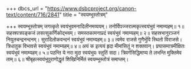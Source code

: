 +++
dbcs_url = "https://www.dsbcproject.org/canon-text/content/716/2841"
title = "स्वयम्भूस्तोत्रम्"

+++
स्वयम्भूस्तोत्रम्
जगत्कृते स्वयंभुवमनादिलीनमव्ययम्। 
तनोर्विपज्जरात्मकृत्स्वयंभुवं नमाम्यहम्॥ १॥
सहस्रपत्रपङ्कजं लसत्सुकर्णिकोद्भवम्। 
समस्तकामनाप्रदं स्वयंभुवं नमाम्यहम्॥ २॥
सहस्रभानुरञ्जनं नियुतचन्द्रनन्दनम्। 
सुरादिलोकवन्दनं स्वयंभुवं नमाम्यहम्॥ ३॥
त्वमेव राजसे गुणैर्भुवि स्थितो विराजसे। 
त्रिधातुक विभावसे स्वयंभुवं नमाम्यहम्॥ ४॥
अयं क इत्ययं हृदा मीमांसितुं न शक्तवान्। 
प्रघासमात्रमीक्षितः स्वयंभुवं नमाम्यहम्॥ ५॥
पठन्ति ये नरा मुदा स्वयंभुवः स्तुतिं सदा। 
त्रिवर्गसिद्धिमाप्य ते लभन्ति मुक्तिमेव ताम्॥ ६॥
श्रीबृहत्स्वयंभूपुराणोद्धृतं शिखिनिर्मितं
स्वयम्भूस्तोत्रं समाप्तम्।
